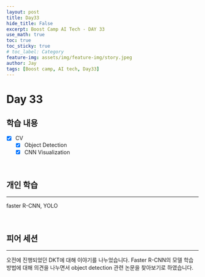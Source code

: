 ```yaml
---
layout: post
title: Day33
hide_title: False
excerpt: Boost Camp AI Tech - DAY 33
use_math: true
toc: true
toc_sticky: true
# toc_label: Category
feature-img: assets/img/feature-img/story.jpeg
author: Jay
tags: [Boost camp, AI tech, Day33]
---
```


# Day 33

## 학습 내용
  - [x] CV
    - [x] Object Detection
    - [x] CNN Visualization
<br> 

## 개인 학습
---
faster R-CNN, YOLO
 

<br> 

## 피어 세션
---
오전에 진행되었던 DKT에 대해 이야기를 나누었습니다. Faster R-CNN의 모델 학습 방법에 대해 의견을 나누면서 object detection 관련 논문을 찾아보기로 하였습니다.